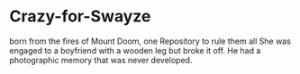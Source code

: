 # Crazy-for-Swayze
born from the fires of Mount Doom, one Repository to rule them all
She was engaged to a boyfriend with a wooden leg but broke it off.
He had a photographic memory that was never developed.

